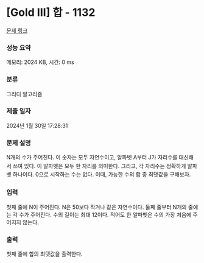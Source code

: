 # [Gold III] 합 - 1132 

[문제 링크](https://www.acmicpc.net/problem/1132) 

### 성능 요약

메모리: 2024 KB, 시간: 0 ms

### 분류

그리디 알고리즘

### 제출 일자

2024년 1월 30일 17:28:31

### 문제 설명

<p><span style="line-height:1.6em">N개의 수가 주어진다. 이 숫자는 모두 자연수이고, 알파벳 A부터 J가 자리수를 대신해서 쓰여 있다. 이 알파벳은 모두 한 자리를 의미한다. 그리고, 각 자리수는 정확하게 알파벳 하나이다. 0으로 시작하는 수는 없다. 이때, 가능한 수의 합 중 최댓값을 구해보자.</span></p>

### 입력 

 <p>첫째 줄에 N이 주어진다. N은 50보다 작거나 같은 자연수이다. 둘째 줄부터 N개의 줄에는 각 수가 주어진다. 수의 길이는 최대 12이다. 적어도 한 알파벳은 수의 가장 처음에 주어지지 않는다.</p>

### 출력 

 <p>첫째 줄에 합의 최댓값을 출력한다.</p>

